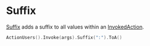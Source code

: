 # Suffix

[Suffix](https://pkg.go.dev/github.com/rsteube/carapace#InvokedAction.Suffix) adds a suffix to all values within an [InvokedAction](../invokedAction.md).

```go
ActionUsers().Invoke(args).Suffix(":").ToA()
```
